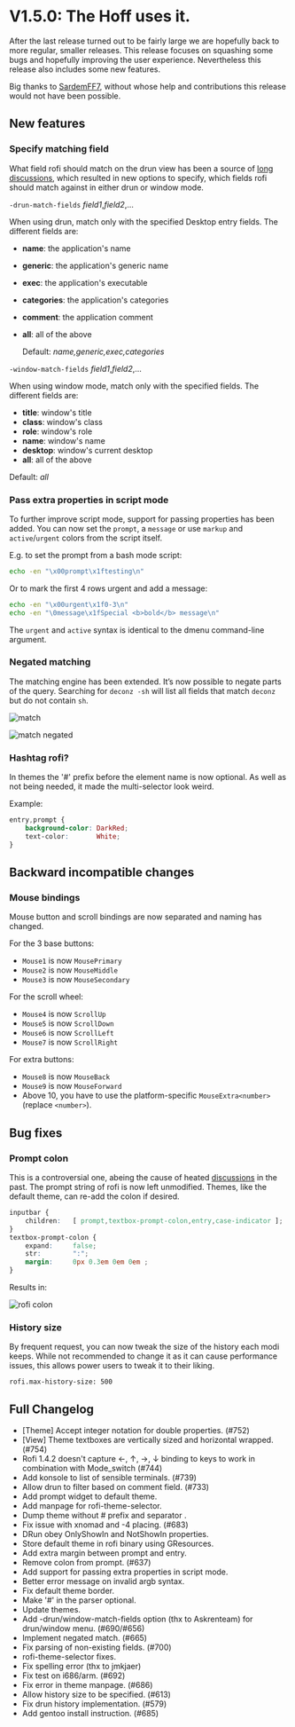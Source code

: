 # V1.5.0: The Hoff uses it.

After the last release turned out to be fairly large we are hopefully back to more regular, smaller releases.
This release focuses on squashing some bugs and hopefully improving the user experience.
Nevertheless this release also includes some new features.

Big thanks to [SardemFF7](https://www.sardemff7.net/), without whose help and contributions this release would not have been possible.


## New features

### Specify matching field

What field rofi should match on the drun view has been a source of [long discussions](https://github.com/DaveDavenport/rofi/pull/690),
which resulted in new options to specify, which fields rofi should match against in either drun or window mode.

`-drun-match-fields` *field1*,*field2*,...

When using drun, match only with the specified Desktop entry fields.
The different fields are:

* **name**: the application's name
* **generic**: the application's generic name
* **exec**: the application's executable
* **categories**: the application's categories
* **comment**: the application comment
* **all**: all of the above

    Default: *name,generic,exec,categories*

`-window-match-fields` *field1*,*field2*,...

When using window mode, match only with the specified fields.
The different fields are:

* **title**: window's title
* **class**: window's class
* **role**: window's role
* **name**: window's name
* **desktop**: window's current desktop
* **all**: all of the above

Default: *all*

### Pass extra properties in script mode

To further improve script mode, support for passing properties has been added.
You can now set the `prompt`, a `message` or use `markup` and `active`/`urgent` colors from the script itself.

E.g. to set the prompt from a bash mode script:

```bash
echo -en "\x00prompt\x1ftesting\n"
```

Or to mark the first 4 rows urgent and add a message:
```bash
echo -en "\x00urgent\x1f0-3\n"
echo -en "\0message\x1fSpecial <b>bold</b> message\n"
```

The `urgent` and `active` syntax is identical to the dmenu command-line argument.

### Negated matching

The matching engine has been extended. It’s now possible to negate parts of the query. Searching for `deconz -sh` will list all
fields that match `deconz` but do not contain `sh`.

![match](rofi-match.png)

![match negated](rofi-neg-match.png)

### Hashtag rofi?

In themes the '#' prefix before the element name is now optional.
As well as not being needed, it made the multi-selector look weird.

Example:

```css
entry,prompt {
    background-color: DarkRed;
    text-color:       White;
}
```

## Backward incompatible changes

### Mouse bindings

Mouse button and scroll bindings are now separated and naming has changed.

For the 3 base buttons:

- `Mouse1` is now `MousePrimary`
- `Mouse2` is now `MouseMiddle`
- `Mouse3` is now `MouseSecondary`

For the scroll wheel:

- `Mouse4` is now `ScrollUp`
- `Mouse5` is now `ScrollDown`
- `Mouse6` is now `ScrollLeft`
- `Mouse7` is now `ScrollRight`

For extra buttons:

- `Mouse8` is now `MouseBack`
- `Mouse9` is now `MouseForward`
- Above 10, you have to use the platform-specific `MouseExtra<number>` (replace `<number>`).

## Bug fixes

### Prompt colon

This is a controversial one, abeing the cause of heated [discussions](https://github.com/DaveDavenport/rofi/issues/637) in the past.
The prompt string of rofi is now left unmodified. Themes, like the default theme, can re-add the colon if desired.

```css
inputbar {
    children:   [ prompt,textbox-prompt-colon,entry,case-indicator ];
}
textbox-prompt-colon {
    expand:     false;
    str:        ":";
    margin:     0px 0.3em 0em 0em ;
}
```

Results in:

![rofi colon](rofi-colon.png)

### History size

By frequent request, you can now tweak the size of the history each modi keeps. While not recommended to change it as it
can cause performance issues, this allows power users to tweak it to their liking.

```
rofi.max-history-size: 500
```

## Full Changelog
 - [Theme] Accept integer notation for double properties. (#752)
 - [View] Theme textboxes are vertically sized and horizontal wrapped. (#754)
 - Rofi 1.4.2 doesn't capture ←, ↑, →, ↓ binding to keys to work in combination with Mode_switch (#744)
 - Add konsole to list of sensible terminals. (#739)
 - Allow drun to filter based on comment field. (#733)
 - Add prompt widget to default theme.
 - Add manpage for rofi-theme-selector.
 - Dump theme without # prefix and separator .
 - Fix issue with xnomad and -4 placing. (#683)
 - DRun obey OnlyShowIn and NotShowIn properties.
 - Store default theme in rofi binary using GResources.
 - Add extra margin between prompt and entry.
 - Remove colon from prompt. (#637)
 - Add support for passing extra properties in script mode.
 - Better error message on invalid argb syntax.
 - Fix default theme border.
 - Make '#' in the parser optional.
 - Update themes.
 - Add -drun/window-match-fields option (thx to Askrenteam) for drun/window menu. (#690/#656)
 - Implement negated match. (#665)
 - Fix parsing of non-existing fields. (#700)
 - rofi-theme-selector fixes.
 - Fix spelling error (thx to jmkjaer)
 - Fix test on i686/arm. (#692)
 - Fix error in theme manpage. (#686)
 - Allow history size to be specified. (#613)
 - Fix drun history implementation. (#579)
 - Add gentoo install instruction. (#685)

